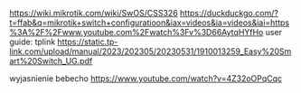 https://wiki.mikrotik.com/wiki/SwOS/CSS326
https://duckduckgo.com/?t=ffab&q=mikrotik+switch+configuratioon&iax=videos&ia=videos&iai=https%3A%2F%2Fwww.youtube.com%2Fwatch%3Fv%3D66AytqHYfHo
user guide: tplink
https://static.tp-link.com/upload/manual/2023/202305/20230531/1910013259_Easy%20Smart%20Switch_UG.pdf

wyjasnienie bebecho
https://www.youtube.com/watch?v=4Z32oOPqCqc
